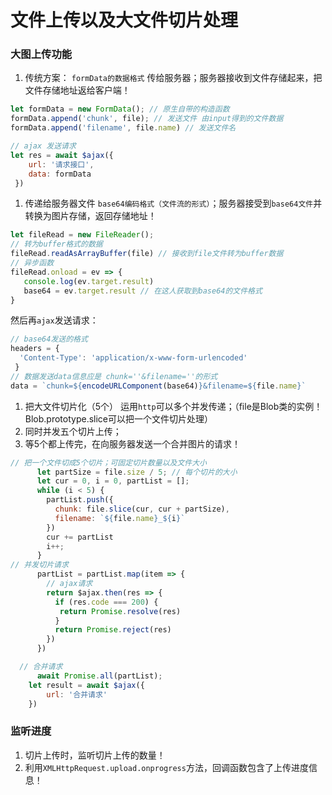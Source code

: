 #  文件上传以及大文件切片处理

###  大图上传功能

1. 传统方案： `formData的数据格式` 传给服务器；服务器接收到文件存储起来，把文件存储地址返给客户端！

```js
let formData = new FormData(); // 原生自带的构造函数
formData.append('chunk', file); // 发送文件 由input得到的文件数据
formData.append('filename', file.name) // 发送文件名

// ajax 发送请求 
let res = await $ajax({
    url: '请求接口',
    data: formData
 })
```

1. 传递给服务器文件 `base64编码格式（文件流的形式）`；服务器接受到`base64文件`并转换为图片存储，返回存储地址！

```js
let fileRead = new FileReader();
// 转为buffer格式的数据
fileRead.readAsArrayBuffer(file) // 接收到file文件转为buffer数据
// 异步函数
fileRead.onload = ev => { 
   console.log(ev.target.result)
   base64 = ev.target.result // 在这人获取到base64的文件格式
}
```

然后再`ajax`发送请求：

```js
// base64发送的格式
headers = {
  'Content-Type': 'application/x-www-form-urlencoded'
 }
// 数据发送data信息应是 chunk=''&filename=''的形式
data = `chunk=${encodeURLComponent(base64)}&filename=${file.name}`
```

1. 把大文件切片化（5个） 运用`http`可以多个并发传递；（file是Blob类的实例！ Blob.prototype.slice可以把一个文件切片处理）
2. 同时并发五个切片上传；
3. 等5个都上传完，在向服务器发送一个合并图片的请求！

```js
// 把一个文件切成5个切片；可固定切片数量以及文件大小
      let partSize = file.size / 5; // 每个切片的大小
      let cur = 0, i = 0, partList = [];
      while (i < 5) {
        partList.push({
          chunk: file.slice(cur, cur + partSize),
          filename: `${file.name}_${i}`
        })
        cur += partList
        i++;
      }
// 并发切片请求
      partList = partList.map(item => {
        // ajax请求
        return $ajax.then(res => {
          if (res.code === 200) {
           return Promise.resolve(res)
          }
          return Promise.reject(res)
        })
      })

  // 合并请求
      await Promise.all(partList);
	let result = await $ajax({
        url: '合并请求'
    })
```



###  监听进度

1. 切片上传时，监听切片上传的数量！
2. 利用`XMLHttpRequest.upload.onprogress`方法，回调函数包含了上传进度信息！

